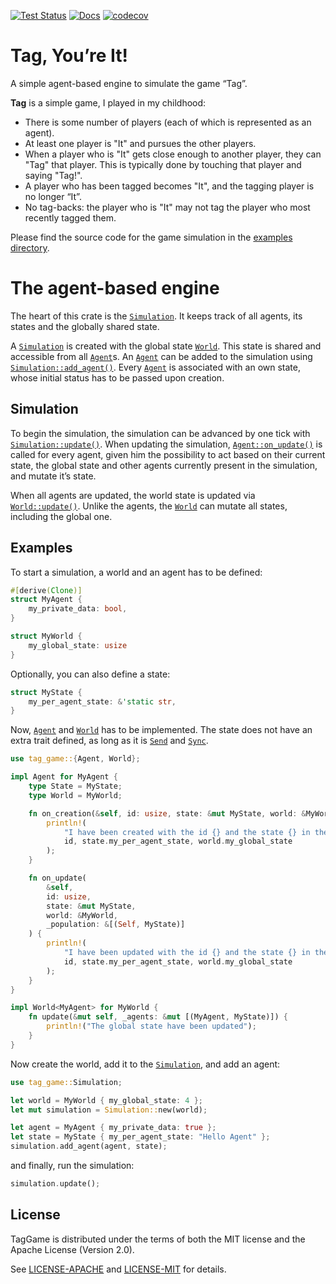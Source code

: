 [![Test Status](https://github.com/TimDiekmann/TagGame/actions/workflows/test.yml/badge.svg?branch=main&event=push)](https://github.com/TimDiekmann/TagGame/actions/workflows/test.yml)
[![Docs](https://img.shields.io/static/v1?label=docs&message=main&color=5479ab)](https://timdiekmann.github.io/TagGame/tag_game/index.html)
[![codecov](https://codecov.io/gh/TimDiekmann/TagGame/branch/main/graph/badge.svg?token=RW5JNUBCXQ)](https://codecov.io/gh/TimDiekmann/TagGame)

Tag, You’re It!
===============

A simple agent-based engine to simulate the game “Tag”.

**Tag** is a simple game, I played in my childhood:
- There is some number of players (each of which is represented as an agent).
- At least one player is "It" and pursues the other players.
- When a player who is "It" gets close enough to another player, they can "Tag" that player. This is typically done by touching that player and saying "Tag!".
- A player who has been tagged becomes "It", and the tagging player is no longer “It”.
- No tag-backs: the player who is "It" may not tag the player who most recently tagged them.

Please find the source code for the game simulation in the [examples directory].



The agent-based engine
======================

The heart of this crate is the [`Simulation`]. It keeps track of all agents, its states and the globally shared state.

A [`Simulation`] is created with the global state [`World`]. This state is shared and accessible from all [`Agent`]s. An [`Agent`] can be added to the simulation using [`Simulation::add_agent()`]. Every [`Agent`] is associated with an own state, whose initial status has to be passed upon creation.

[`Simulation`]: https://timdiekmann.github.io/TagGame/tag_game/struct.Simulation.html
[`World`]: https://timdiekmann.github.io/TagGame/tag_game/trait.World.html
[`Agent`]: https://timdiekmann.github.io/TagGame/tag_game/trait.Agent.html
[`Simulation::add_agent()`]: https://timdiekmann.github.io/TagGame/tag_game/struct.Simulation.html#method.add_agent

Simulation
----------

To begin the simulation, the simulation can be advanced by one tick with [`Simulation::update()`]. When updating the simulation, [`Agent::on_update()`] is called for every agent, given him the possibility to act based on their current state, the global state and other agents currently present in the simulation, and mutate it’s state.

When all agents are updated, the world state is updated via [`World::update()`]. Unlike the agents, the [`World`] can mutate all states, including the global one.

[`Simulation::update()`]: https://timdiekmann.github.io/TagGame/tag_game/struct.Simulation.html#method.update
[`Agent::on_update()`]: https://timdiekmann.github.io/TagGame/tag_game/trait.Agent.html#method.on_update
[`World::update()`]: https://timdiekmann.github.io/TagGame/tag_game/trait.World.html#method.update

Examples
--------

To start a simulation, a world and an agent has to be defined:

```rust
#[derive(Clone)]
struct MyAgent {
    my_private_data: bool,
}

struct MyWorld {
    my_global_state: usize
}
```

Optionally, you can also define a state:

```rust
struct MyState {
    my_per_agent_state: &'static str,
}
```

Now, [`Agent`] and [`World`] has to be implemented. The state does not have an extra trait defined, as long as it is [`Send`] and [`Sync`].

[`Send`]: https://doc.rust-lang.org/core/marker/trait.Send.html
[`Sync`]: https://doc.rust-lang.org/core/marker/trait.Sync.html

```rust
use tag_game::{Agent, World};

impl Agent for MyAgent {
    type State = MyState;
    type World = MyWorld;

    fn on_creation(&self, id: usize, state: &mut MyState, world: &MyWorld) {
        println!(
            "I have been created with the id {} and the state {} in the world {}",
            id, state.my_per_agent_state, world.my_global_state
        );
    }

    fn on_update(
        &self,
        id: usize,
        state: &mut MyState,
        world: &MyWorld,
        _population: &[(Self, MyState)]
    ) {
        println!(
            "I have been updated with the id {} and the state {} in the world {}",
            id, state.my_per_agent_state, world.my_global_state
        );
    }
}

impl World<MyAgent> for MyWorld {
    fn update(&mut self, _agents: &mut [(MyAgent, MyState)]) {
        println!("The global state have been updated");
    }
}
```

Now create the world, add it to the [`Simulation`], and add an agent:

```rust
use tag_game::Simulation;

let world = MyWorld { my_global_state: 4 };
let mut simulation = Simulation::new(world);

let agent = MyAgent { my_private_data: true };
let state = MyState { my_per_agent_state: "Hello Agent" };
simulation.add_agent(agent, state);
```

and finally, run the simulation:

```rust
simulation.update();
```

License
-------

TagGame is distributed under the terms of both the MIT license and the Apache License (Version 2.0).

See [LICENSE-APACHE] and [LICENSE-MIT] for details.

[examples directory]: https://github.com/TimDiekmann/TagGame/tree/main/examples/tag
[LICENSE-MIT]: https://github.com/TimDiekmann/TagGame/tree/main/LICENSE-MIT
[LICENSE-APACHE]: https://github.com/TimDiekmann/TagGame/tree/main/LICENSE-APACHE

